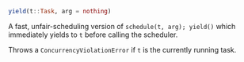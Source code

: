 ```julia
yield(t::Task, arg = nothing)
```

A fast, unfair-scheduling version of `schedule(t, arg); yield()` which immediately yields to `t` before calling the scheduler.

Throws a `ConcurrencyViolationError` if `t` is the currently running task.
